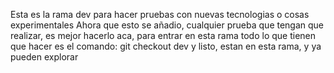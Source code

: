 Esta es la rama dev para hacer pruebas con nuevas tecnologias o cosas experimentales
Ahora que esto se añadio, cualquier prueba que tengan que realizar, es mejor hacerlo
aca, para entrar en esta rama todo lo que tienen que hacer es el comando:
git checkout dev
y listo, estan en esta rama, y ya pueden explorar
